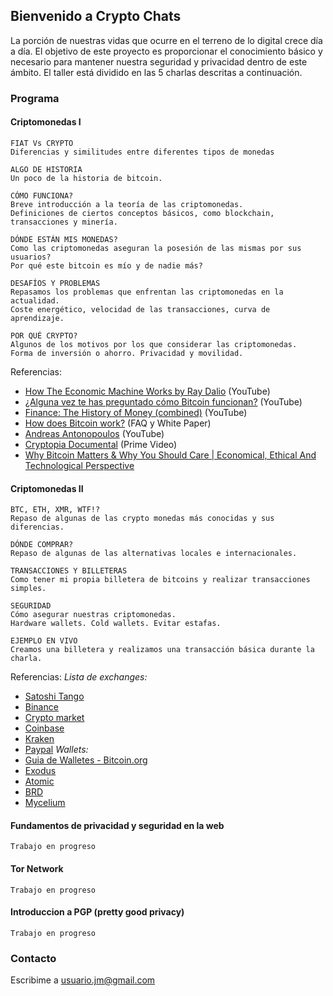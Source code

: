 
## Bienvenido a Crypto Chats
La porción de nuestras vidas que ocurre en el terreno de lo digital crece día a día. El objetivo de este proyecto es proporcionar el conocimiento básico y necesario para mantener nuestra seguridad y privacidad dentro de este ámbito. El taller está dividido en las 5 charlas descritas a continuación.

### Programa
#### Criptomonedas I
```
FIAT Vs CRYPTO
Diferencias y similitudes entre diferentes tipos de monedas

ALGO DE HISTORIA
Un poco de la historia de bitcoin.

CÓMO FUNCIONA?
Breve introducción a la teoría de las criptomonedas.
Definiciones de ciertos conceptos básicos, como blockchain, transacciones y minería.

DÓNDE ESTÁN MIS MONEDAS?
Como las criptomonedas aseguran la posesión de las mismas por sus usuarios?
Por qué este bitcoin es mío y de nadie más?

DESAFÍOS Y PROBLEMAS
Repasamos los problemas que enfrentan las criptomonedas en la actualidad.
Coste energético, velocidad de las transacciones, curva de aprendizaje.

POR QUÉ CRYPTO?
Algunos de los motivos por los que considerar las criptomonedas.
Forma de inversión o ahorro. Privacidad y movilidad.
```

Referencias: 
- [How The Economic Machine Works by Ray Dalio](https://www.youtube.com/watch?v=PHe0bXAIuk0) (YouTube)
- [¿Alguna vez te has preguntado cómo Bitcoin funcionan?](https://www.youtube.com/watch?v=bBC-nXj3Ng4) (YouTube)
- [Finance: The History of Money (combined)](https://www.youtube.com/watch?v=YCN2aTlocOw&t=507s) (YouTube)
- [How does Bitcoin work?](https://bitcoin.org/en/how-it-works) (FAQ y White Paper)
- [Andreas Antonopoulos](https://www.youtube.com/c/aantonop) (YouTube)
- [Cryptopia Documental](https://www.youtube.com/watch?v=dgjwepAeRu4) (Prime Video)
- [Why Bitcoin Matters & Why You Should Care | Economical, Ethical And Technological Perspective](https://www.youtube.com/watch?v=Ai5z2T4WhWg)

#### Criptomonedas II
```
BTC, ETH, XMR, WTF!?
Repaso de algunas de las crypto monedas más conocidas y sus diferencias.

DÓNDE COMPRAR?
Repaso de algunas de las alternativas locales e internacionales.

TRANSACCIONES Y BILLETERAS
Como tener mi propia billetera de bitcoins y realizar transacciones simples.

SEGURIDAD
Cómo asegurar nuestras criptomonedas.
Hardware wallets. Cold wallets. Evitar estafas.

EJEMPLO EN VIVO
Creamos una billetera y realizamos una transacción básica durante la charla.
```
Referencias:
*Lista de exchanges:*
- [Satoshi Tango](https://www.satoshitango.com)
- [Binance](https://www.binance.com/)
- [Crypto market](https://www.cryptomkt.com)
- [Coinbase](https://www.coinbase.com)
- [Kraken](https://www.kraken.com)
- [Paypal](https://www.paypal.com)
*Wallets:*
- [Guia de Walletes - Bitcoin.org](https://bitcoin.org/en/choose-your-wallet?step=1)
- [Exodus](https://www.exodus.io)
- [Atomic](https://atomicwallet.io)
- [BRD](https://brd.com)
- [Mycelium](https://wallet.mycelium.com)


#### Fundamentos de privacidad y seguridad en la web
```
Trabajo en progreso
```

#### Tor Network
```
Trabajo en progreso
```

#### Introduccion a PGP (pretty good privacy)
```
Trabajo en progreso
```


### Contacto
Escribime a <a href="mailto:usuario.jm@gmail.com">usuario.jm@gmail.com<a/>
